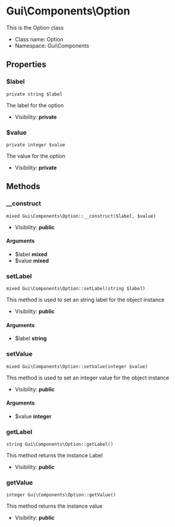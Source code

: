 Gui\Components\Option
===============

This is the Option class




* Class name: Option
* Namespace: Gui\Components





Properties
----------


### $label

    private string $label

The label for the option



* Visibility: **private**


### $value

    private integer $value

The value for the option



* Visibility: **private**


Methods
-------


### __construct

    mixed Gui\Components\Option::__construct($label, $value)





* Visibility: **public**


#### Arguments
* $label **mixed**
* $value **mixed**



### setLabel

    mixed Gui\Components\Option::setLabel(string $label)

This method is used to set an string label for the object instance



* Visibility: **public**


#### Arguments
* $label **string**



### setValue

    mixed Gui\Components\Option::setValue(integer $value)

This method is used to set an integer value for the object instance



* Visibility: **public**


#### Arguments
* $value **integer**



### getLabel

    string Gui\Components\Option::getLabel()

This method returns the instance Label



* Visibility: **public**




### getValue

    integer Gui\Components\Option::getValue()

This method returns the instance value



* Visibility: **public**



